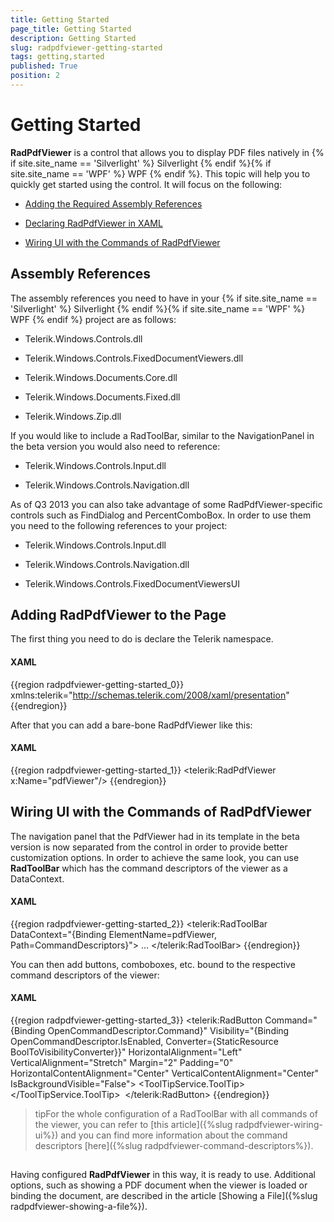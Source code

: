 ```yaml
---
title: Getting Started
page_title: Getting Started
description: Getting Started
slug: radpdfviewer-getting-started
tags: getting,started
published: True
position: 2
---
```


# Getting Started



__RadPdfViewer__ is a control that allows you to display PDF files natively in
        {% if site.site_name == 'Silverlight' %}
          Silverlight
        {% endif %}{% if site.site_name == 'WPF' %}
          WPF
        {% endif %}.
        This topic will help you to quickly get started using the control. It will focus on the following:
      

* [Adding the Required Assembly References](#assembly-references)

* [Declaring RadPdfViewer in XAML](#adding-radpdfviewer-to-the-page)

* [Wiring UI with the Commands of RadPdfViewer](#wiring-ui-with-the-commands-of-radpdfviewer)

## Assembly References

The assembly references you need to have in your
          {% if site.site_name == 'Silverlight' %}
            Silverlight
          {% endif %}{% if site.site_name == 'WPF' %}
            WPF
          {% endif %}
          project are as follows:
        

* Telerik.Windows.Controls.dll

* Telerik.Windows.Controls.FixedDocumentViewers.dll

* Telerik.Windows.Documents.Core.dll

* Telerik.Windows.Documents.Fixed.dll

* Telerik.Windows.Zip.dll

If you would like to include a RadToolBar, similar to the NavigationPanel in the beta version you would also need to reference:

* Telerik.Windows.Controls.Input.dll

* Telerik.Windows.Controls.Navigation.dll

As of Q3 2013 you can also take advantage of some RadPdfViewer-specific controls such as FindDialog and PercentComboBox. In order to use them you
          need to the following references to your project:
        

* Telerik.Windows.Controls.Input.dll
            

* Telerik.Windows.Controls.Navigation.dll
            

* Telerik.Windows.Controls.FixedDocumentViewersUI
            

## Adding RadPdfViewer to the Page

The first thing you need to do is declare the Telerik namespace.
        

#### __XAML__

{{region radpdfviewer-getting-started_0}}
	xmlns:telerik="http://schemas.telerik.com/2008/xaml/presentation"     
	{{endregion}}



After that you can add a bare-bone RadPdfViewer like this:

#### __XAML__

{{region radpdfviewer-getting-started_1}}
	<Grid>
	    <telerik:RadPdfViewer x:Name="pdfViewer"/>
	</Grid>
	{{endregion}}



## Wiring UI with the Commands of RadPdfViewer

The navigation panel that the PdfViewer had in its template in the beta version is now separated from the control in order to provide
          better customization options. In order to achieve the same look, you can use __RadToolBar__ which has the command descriptors
          of the viewer as a DataContext.
        

#### __XAML__

{{region radpdfviewer-getting-started_2}}
	        <telerik:RadToolBar DataContext="{Binding ElementName=pdfViewer, Path=CommandDescriptors}">
	   …
	</telerik:RadToolBar>
	{{endregion}}



You can then add buttons, comboboxes, etc. bound to the respective command descriptors of the viewer:

#### __XAML__

{{region radpdfviewer-getting-started_3}}
	        <telerik:RadButton Command="{Binding OpenCommandDescriptor.Command}" Visibility="{Binding OpenCommandDescriptor.IsEnabled, Converter={StaticResource BoolToVisibilityConverter}}" HorizontalAlignment="Left" VerticalAlignment="Stretch" Margin="2" Padding="0" HorizontalContentAlignment="Center" VerticalContentAlignment="Center" IsBackgroundVisible="False">
	            <ToolTipService.ToolTip>
	                <TextBlock Text="Open" />
	            </ToolTipService.ToolTip>
	            <Image Source="/Telerik.Windows.Controls.FixedDocumentViewers;component/Images/open.png" Stretch="None" />
	        </telerik:RadButton>
	{{endregion}}



>tipFor the whole configuration of a RadToolBar with all commands of the viewer, you can refer to
            [this article]({%slug radpdfviewer-wiring-ui%}) and you can find more information about the command descriptors 
            [here]({%slug radpdfviewer-command-descriptors%}).
          

## 

Having configured __RadPdfViewer__ in this way, it is ready to use.
          Additional options, such as showing a PDF document when the viewer is loaded or binding the document,
          are described in the article
          [Showing a File]({%slug radpdfviewer-showing-a-file%}).
        
